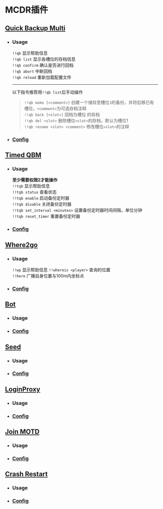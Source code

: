 # MCDR插件
## [Quick Backup Multi](https://mcdreforged.com/zh-CN/plugin/quick_backup_multi "多槽位备份/回档插件")  
- ### Usage
  `!!qb` 显示帮助信息  
  `!!qb list` 显示各槽位的存档信息  
  `!!qb confirm` 确认是否进行回档  
  `!!qb abort` 中断回档  
  `!!qb reload` 重新加载配置文件

  ---
  以下指令推荐用`!!qb list`后手动操作
  > `!!qb make [<comment>]` 创建一个储存至槽位`1`的备份，并将后移已有槽位，`<comment>`为可选存档注释  
  > `!!qb back [<slot>]` 回档为槽位 <slot> 的存档  
  > `!!qb del <slot>` 删除槽位`<slot>`的存档，默认为槽位1  
  > `!!qb rename <slot> <comment>` 修改槽位`<slot>`的注释  
  

- ### [Config](https://github.com/KiiiLin/Redstone_Survival_Quarter/blob/main/mcdr_plugin/config/QuickBackupM.json)  

## [Timed QBM](https://mcdreforged.com/zh-CN/plugin/timed_quick_backup_multi "一个QuickBackupM插件的扩展，用于定时触发QBM从而进行自动备份")  
- ### Usage
  **至少需要权限2才能操作**  
  `!!tqb` 显示帮助信息  
  `!!tqb status` 查看状态  
  `!!tqb enable` 启动备份定时器  
  `!!tqb disable` 关闭备份定时器  
  `!!tqb set_interval <minutes>` 设置备份定时器时间间隔，单位分钟  
  `!!tqb reset_timer` 重置备份定时器  

- ### [Config](https://github.com/KiiiLin/Redstone_Survival_Quarter/blob/main/mcdr_plugin/config/timed_quick_backup_multi.json)  

## [Where2go](https://mcdreforged.com/zh-CN/plugin/where2go "一个功能强大的位置插件，包含共享坐标点、查询玩家位置等功能")  
- ### Usage
  `!!wp` 显示帮助信息
  `!!whereis <player>` 查询<player>的位置  
  `!!here` 广播自身位置与100m内坐标点  
- ### [Config](https://github.com/KiiiLin/Redstone_Survival_Quarter/blob/main/mcdr_plugin/config/where2go/config.json)  

## [Bot](https://mcdreforged.com/zh-CN/plugin/bot "最好用的地毯模组假人管理器！")  
- ### Usage  
- ### [Config](https://github.com/KiiiLin/Redstone_Survival_Quarter/blob/main/mcdr_plugin/config/bot/config.json)  

## [Seed](https://mcdreforged.com/zh-CN/plugin/seed "在没有op权限的情况下获取种子")  
- ### Usage  
- ### [Config](https://github.com/KiiiLin/Redstone_Survival_Quarter/blob/main/mcdr_plugin/config/seed/config.json)  

## [LoginProxy](https://mcdreforged.com/zh-CN/plugin/loginproxy "Minecraft 服务器登录代理兼白名单插件")  
- ### Usage  
- ### [Config](https://github.com/KiiiLin/Redstone_Survival_Quarter/blob/main/mcdr_plugin/config/loginproxy/config.json)  

## [Join MOTD](https://mcdreforged.com/zh-CN/plugin/join_motd "当玩家加入游戏时向其发送欢迎信息")  
- ### Usage  
- ### [Config](https://github.com/KiiiLin/Redstone_Survival_Quarter/blob/main/mcdr_plugin/config/joinMOTD.json)  

## [Crash Restart](https://mcdreforged.com/zh-CN/plugin/crash_restart "在服务端崩溃后自动重启服务器的插件")  
- ### Usage  
- ### [Config](https://github.com/KiiiLin/Redstone_Survival_Quarter/blob/main/mcdr_plugin/config/CrashRestart.json)  
